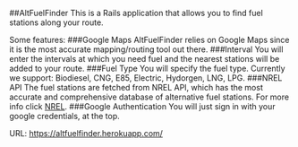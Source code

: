 ##AltFuelFinder
This is a Rails application that allows you to find fuel stations along your route. 

Some features: 
###Google Maps
AltFuelFinder relies on Google Maps since it is the most accurate mapping/routing tool out there.
###Interval
You will enter the intervals at which you need fuel and the nearest stations will be added to your route.
###Fuel Type
You will specify the fuel type. Currently we support: Biodiesel, CNG, E85, Electric, Hydorgen, LNG, LPG.
###NREL API
The fuel stations are fetched from NREL API, which has the most accurate and comprehensive database of alternative fuel stations. For more info click [NREL](https://developer.nrel.gov/).
###Google Authentication
You will just sign in with your google credentials, at the top.

URL: https://altfuelfinder.herokuapp.com/
